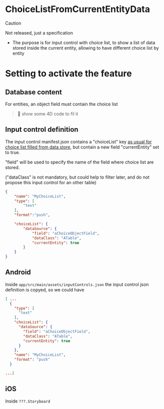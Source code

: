 #  ChoiceListFromCurrentEntityData

> [!CAUTION]
> Not released, just a specification

- The purpose is for input control with choice list, to show a list of data stored inside the current entity, allowing to have different choice list by entity

# Setting to activate the feature

## Database content

For entities, an object field must contain the choice list

> 🚧 show some 4D code to fil it

## Input control definition

The input control manifest.json contains a "choiceList" key [as usual for choice list filled from data store](https://developer.4d.com/go-mobile/docs/project-definition/actions#dynamic-choice-lists), but contain a  new field "currentEntity" set to true.

"field" will be used to specify the name of the field where choice list are stored. 

("dataClass" is not mandatory, but could help to filter later, and do not propose this input control for an other table)

```json
{
    "name": "MyChoiceList",
    "type": [
        "text"
    ],
    "format":"push",

    "choiceList": {
        "dataSource": {
            "field": "aChoiceObjectField",
            "dataClass": "ATable",
            "currentEntity": true
        }
    }
}
```

##  Android

Inside `app/src/main/assets/inputControls.json` the input control json definition is copyed, so we could have

```json
[ ...
  {
    "type": [
      "text"
    ],
    "choiceList": {
      "dataSource": {
        "field": "aChoiceObjectField",
        "dataClass": "ATable",
        "currentEntity": true
      }
    },
    "name": "MyChoiceList",
    "format": "push"
  }

...]
```

##  iOS

Inside `???.Storyboard`

```xml

```
